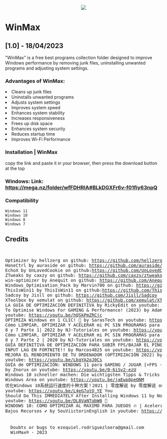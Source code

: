 <p align="center">
  <img src="https://user-images.githubusercontent.com/103607251/236095369-c6e5f270-0dce-4a20-a515-2d4518c89f5b.png">
  </p>
<h1>WinMax</h1>
<h2>[1.0] - 18/04/2023</h2>




<p>"WinMax" is a free best programs collection folder designed to improve Windows performance by removing junk files, uninstalling unwanted programs and adjusting system settings.</p>
<h3>Advantages of WinMax:</h3>
<li>Cleans up junk files</li>
<li>Uninstalls unwanted programs </li>
<li>Adjusts system settings</li>
<li>Improves system speed  </li>
<li>Enhances system stability </li>
<li>Increases responsiveness</li>
<li>Frees up disk space </li>
<li>Enhances system security</li>
<li>Reduces startup time  </li>
<li>Improves Wi-Fi Performance </li>

### Installation | WinMax</h2>


copy the link and paste it in your browser, then press the download button at the top

### Windows: Link: https://mega.nz/folder/wfFDHRIA#BLkDGXFr6v-f01fiy63npQ

 


### Compatibility
```
Windows 11
Windows 10
Windows 8
Windows 7
```

## Credits
<p>
  <pre>

Optimizer by hellzerg on github: https://github.com/hellzerg/optimizer
HoneCtrl by auraside on github: https://github.com/auraside/HoneCtrl
EchoX by UnLovedCookie on github:https://github.com/UnLovedCookie/EchoX
ZTweaks by caxzy on github: https://github.com/caxzy/ztweaks
win-optimizer by Anequit on github: https://github.com/Anequit/win-optimizer
Windows_Optimisation_Pack by Marvin700 on github: https://github.com/Marvin700/Windows_Optimisation_Pack
ThisIsWin11 by ThisIsWin11 on github:https://github.com/ThisIsWin11/ThisIsWin11
Sadcoy by Jisll on github: https://github.com/Jisll/Sadcoy
XToolbox by xemulat on github: https://github.com/xemulat/XToolbox
LA GUÍA DE OPTIMIZACIÓN DEFINITIVA by RickyEdit on youtube: https://youtu.be/UZQKeh9-unU
How To Optimise Windows For GAMING & Performance! (2023) by Adamx on youtube: https://youtu.be/hQSkPmZRCjc
OPTIMIZA Windows en 1 CLIC! 🤯 by SarasTech on youtube: https://youtu.be/vEgQX4pl8yM
Cómo LIMPIAR, OPTIMIZAR Y ACELERAR mi PC SIN PROGRAMAS para Windows 10, 8 y 7 Parte 1| 2022 by NJ-Tutoriales on youtube: https://youtu.be/ywCOs4XyNgg
Cómo LIMPIAR, OPTIMIZAR Y ACELERAR mi PC SIN PROGRAMAS para Windows 10, 8 y 7 Parte 2 | 2020 by NJ-Tutoriales on youtube: https://youtu.be/-PJTiW_Kajo
LA GUÍA DEFINITIVA DE OPTIMIZACIÓN PARA SUBIR FPS/BAJAR EL PING/QUITAR EL INPUT LAG EN FORTNITE!!  by Marcos4825 on youtube: https://youtu.be/vbK3PG5bgi0
⚡ MEJORA EL RENDIMIENTO DE TU ORDENADOR (OPTIMIZACIÓN 2022) by SUJA on youtube: https://youtu.be/LbqYA2oJ0Cs
GUÍA de OPTIMIZACIÓN: WINDOWS 11 para GAMING / JUGAR [+FPS -LAG] | 2023 by Znorux on youtube: https://youtu.be/0-6iSv2-ezU
Windows 10 schneller machen: Die wichtigsten Tipps & Tricks by Windows Area on youtube: https://youtu.be/jaEwp8peONM
优化Windows 10系统运行速度的十种方案！2021 | 零度解说 by 零度解说 on youtube: https://youtu.be/L4eG7utQ_YE
You Should Do This IMMEDIATELY After Installing Windows 11 by NotroDan on youtube: https://youtu.be/DL8VaNTqbW0
🔧 WINDOWS 10: COMO OPTIMIZAR AL MAXIMO PARA JUEGOS 🔥 | Acelerar PC de Bajos Recursos ✔️ by SouViictorinEnglish in youtube: https://youtu.be/2m91LB_ZTdM
</pre>
</p>

###
<p>
  <pre>
  Doubts or bugs to ezequiel.rodriguezloera@gmail.com
  WinMax® - 2023
  </pre>
  <p>




